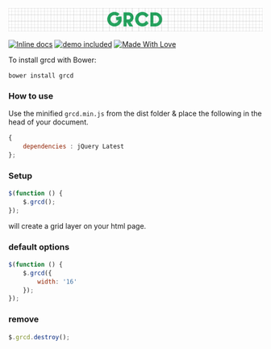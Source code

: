 ![grcd](img/grcd.png)

[![Inline docs](http://inch-ci.org/github/chetanraj/grcd.svg?branch=master)](http://inch-ci.org/github/chetanraj/grcd) 
[![demo included](https://img.shields.io/badge/demo-included-brightgreen.svg)](demo/index.html)
[![Made With Love](https://img.shields.io/badge/Made%20With-Love-orange.svg)](https://github.com/chetanraj/grcd)

To install grcd with Bower:

```
bower install grcd
```

### How to use

Use the minified ```grcd.min.js``` from the dist folder & place the following in the head of your document.

```js
{
	dependencies : jQuery Latest
};
```

### Setup

```js
$(function () {
    $.grcd();
});
```

will create a grid layer on your html page.

### default options

```js
$(function () {
    $.grcd({
        width: '16'
    });
});
```

### remove

```js
$.grcd.destroy();
```